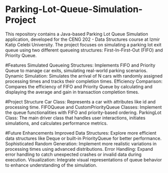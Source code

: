 # Parking-Lot-Queue-Simulation-Project
This repository contains a Java-based Parking Lot Queue Simulation application, developed for the CENG 202 - Data Structures course at Izmir Katip Celebi University. The project focuses on simulating a parking lot exit queue using two different queueing structures: First-In-First-Out (FIFO) and Priority Queue.

#Features
Simulated Queueing Structures: Implements FIFO and Priority Queue to manage car exits, simulating real-world parking scenarios.
Dynamic Simulation: Simulates the arrival of N cars with randomly assigned processing times and tracks their completion times.
Efficiency Comparison: Compares the efficiency of FIFO and Priority Queue by calculating and displaying the average and gain in transaction completion times.

#Project Structure
Car Class: Represents a car with attributes like id and processing time.
FIFOQueue and CustomPriorityQueue Classes: Implement the queue functionalities with FIFO and priority-based ordering.
ParkingLot Class: The main driver class that handles user interactions, initiates simulations, and calculates performance metrics.

#Future Enhancements
Improved Data Structures: Explore more efficient data structures like Deque or built-in PriorityQueue for better performance.
Sophisticated Random Generation: Implement more realistic variations in processing times using advanced distributions.
Error Handling: Expand error handling to catch unexpected crashes or invalid data during execution.
Visualization: Integrate visual representations of queue behavior to enhance understanding of the simulation.
